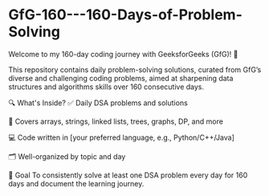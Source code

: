 # GfG-160---160-Days-of-Problem-Solving
Welcome to my 160-day coding journey with GeeksforGeeks (GfG)! 🚀

This repository contains daily problem-solving solutions, curated from GfG’s diverse and challenging coding problems, aimed at sharpening data structures and algorithms skills over 160 consecutive days.

🔍 What's Inside?
✅ Daily DSA problems and solutions

🧠 Covers arrays, strings, linked lists, trees, graphs, DP, and more

💻 Code written in [your preferred language, e.g., Python/C++/Java]

🗂️ Well-organized by topic and day

📅 Goal
To consistently solve at least one DSA problem every day for 160 days and document the learning journey.

